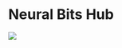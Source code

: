 

# Neural Bits Hub

![]("https://github.com/neural-bits/.github/blob/main/media/neuralbits_banner.png")
